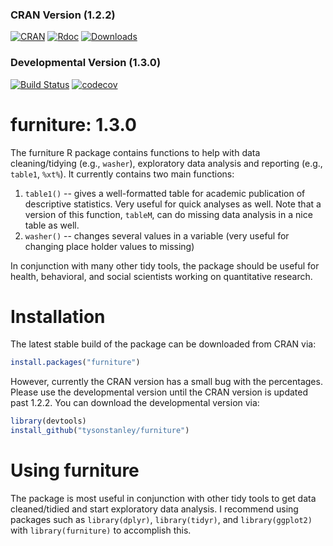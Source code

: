 
### CRAN Version (1.2.2)

[![CRAN](http://www.r-pkg.org/badges/version/furniture)](http://www.r-pkg.org/badges/version/furniture)
[![Rdoc](http://www.rdocumentation.org/badges/version/furniture)](http://www.rdocumentation.org/packages/furniture)
[![Downloads](http://cranlogs.r-pkg.org/badges/grand-total/furniture)](http://cranlogs.r-pkg.org/badges/grand-total/furniture)

### Developmental Version (1.3.0)

[![Build Status](https://travis-ci.org/TysonStanley/furniture.svg?branch=master)](https://travis-ci.org/TysonStanley/furniture)
[![codecov](https://codecov.io/gh/tysonstanley/furniture/branch/master/graph/badge.svg)](https://codecov.io/gh/tysonstanley/furniture)

# furniture: 1.3.0

The furniture R package contains functions to help with data cleaning/tidying (e.g., `washer`), exploratory data analysis and reporting (e.g., `table1`, `%xt%`). It currently contains two main functions:

1. `table1()` -- gives a well-formatted table for academic publication of descriptive statistics. Very useful for quick analyses as well. Note that a version of this function, `tableM`, can do missing data analysis in a nice table as well.
2. `washer()` -- changes several values in a variable (very useful for changing place holder values to missing)

In conjunction with many other tidy tools, the package should be useful for health, behavioral, and social scientists working on quantitative research.

# Installation

The latest stable build of the package can be downloaded from CRAN via:

```r
install.packages("furniture")
```
However, currently the CRAN version has a small bug with the percentages. Please use the developmental version until the CRAN version is updated past 1.2.2. You can download the developmental version via:

```r
library(devtools)
install_github("tysonstanley/furniture")
```


# Using furniture

The package is most useful in conjunction with other tidy tools to get data cleaned/tidied and start exploratory data analysis. I recommend using packages such as `library(dplyr)`, `library(tidyr)`, and `library(ggplot2)` with `library(furniture)` to accomplish this.



